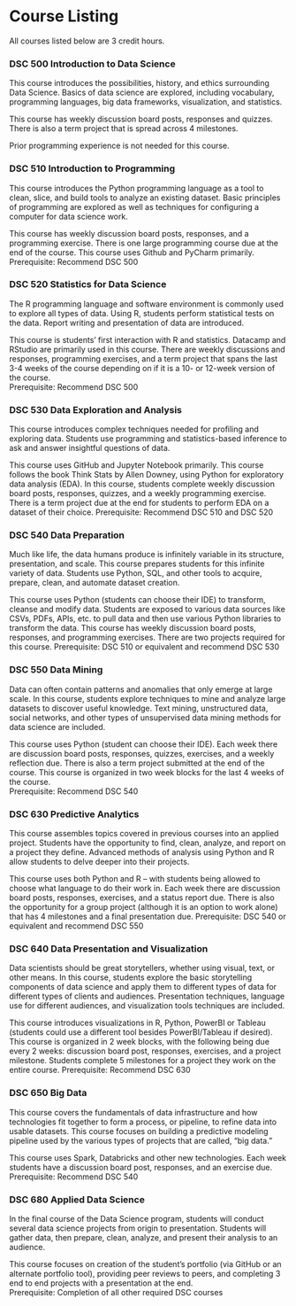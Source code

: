 # Course Listing 

All courses listed below are 3 credit hours. 

### DSC 500 Introduction to Data Science 

This course introduces the possibilities, history, and ethics surrounding Data Science. Basics of data science are explored, including vocabulary, programming languages, big data frameworks, visualization, and statistics.  

This course has weekly discussion board posts, responses and quizzes.  There is also a term project that is spread across 4 milestones. 
 
Prior programming experience is not needed for this course. 

### DSC 510 Introduction to Programming 

This course introduces the Python programming language as a tool to clean, slice, and build tools to analyze an existing dataset. Basic principles of programming are explored as well as techniques for configuring a computer for data science work.  

This course has weekly discussion board posts, responses, and a programming exercise.  There is one large programming course due at the end of the course.  This course uses Github and PyCharm primarily. 
Prerequisite: Recommend DSC 500 

### DSC 520 Statistics for Data Science 

The R programming language and software environment is commonly used to explore all types of data. Using R, students perform statistical tests on the data. Report writing and presentation of data are introduced.  

This course is students’ first interaction with R and statistics.  Datacamp and RStudio are primarily used in this course.  There are weekly discussions and responses, programming exercises, and a term project that spans the last 3-4 weeks of the course depending on if it is a 10- or 12-week version of the course.   
Prerequisite: Recommend DSC 500 

### DSC 530 Data Exploration and Analysis 

This course introduces complex techniques needed for profiling and exploring data. Students use programming and statistics-based inference to ask and answer insightful questions of data.  

This course uses GitHub and Jupyter Notebook primarily.  This course follows the book Think Stats by Allen Downey, using Python for exploratory data analysis (EDA).  In this course, students complete weekly discussion board posts, responses, quizzes, and a weekly programming exercise.  There is a term project due at the end for students to perform EDA on a dataset of their choice. 
Prerequisite: Recommend DSC 510 and DSC 520 

### DSC 540 Data Preparation  

Much like life, the data humans produce is infinitely variable in its structure, presentation, and scale. This course prepares students for this infinite variety of data. Students use Python, SQL, and other tools to acquire, prepare, clean, and automate dataset creation.  

This course uses Python (students can choose their IDE) to transform, cleanse and modify data.  Students are exposed to various data sources like CSVs, PDFs, APIs, etc. to pull data and then use various Python libraries to transform the data.  This course has weekly discussion board posts, responses, and programming exercises.  There are two projects required for this course. 
Prerequisite: DSC 510 or equivalent and recommend DSC 530 

### DSC 550 Data Mining 

Data can often contain patterns and anomalies that only emerge at large scale. In this course, students explore techniques to mine and analyze large datasets to discover useful knowledge. Text mining, unstructured data, social networks, and other types of unsupervised data mining methods for data science are included.  

This course uses Python (student can choose their IDE).  Each week there are discussion board posts, responses, quizzes, exercises, and a weekly reflection due.  There is also a term project submitted at the end of the course. This course is organized in two week blocks for the last 4 weeks of the course.   
Prerequisite: Recommend DSC 540 

### DSC 630 Predictive Analytics 

This course assembles topics covered in previous courses into an applied project. Students have the opportunity to find, clean, analyze, and report on a project they define. Advanced methods of analysis using Python and R allow students to delve deeper into their projects.  

This course uses both Python and R – with students being allowed to choose what language to do their work in.  Each week there are discussion board posts, responses, exercises, and a status report due.  There is also the opportunity for a group project (although it is an option to work alone) that has 4 milestones and a final presentation due. 
Prerequisite: DSC 540 or equivalent and recommend DSC 550 

### DSC 640 Data Presentation and Visualization  

Data scientists should be great storytellers, whether using visual, text, or other means. In this course, students explore the basic storytelling components of data science and apply them to different types of data for different types of clients and audiences. Presentation techniques, language use for different audiences, and visualization tools techniques are included.  

This course introduces visualizations in R, Python, PowerBI or Tableau (students could use a different tool besides PowerBI/Tableau if desired).  This course is organized in 2 week blocks, with the following being due every 2 weeks: discussion board post, responses, exercises, and a project milestone.  Students complete 5 milestones for a project they work on the entire course. 
Prerequisite: Recommend DSC 630 

### DSC 650 Big Data 

This course covers the fundamentals of data infrastructure and how technologies fit together to form a process, or pipeline, to refine data into usable datasets. This course focuses on building a predictive modeling pipeline used by the various types of projects that are called, “big data.”  

This course uses Spark, Databricks and other new technologies.  Each week students have a discussion board post, responses, and an exercise due. 
Prerequisite: Recommend DSC 540 

### DSC 680 Applied Data Science 

In the final course of the Data Science program, students will conduct several data science projects from origin to presentation. Students will gather data, then prepare, clean, analyze, and present their analysis to an audience.  

This course focuses on creation of the student’s portfolio (via GitHub or an alternate portfolio tool), providing peer reviews to peers, and completing 3 end to end projects with a presentation at the end.   
Prerequisite: Completion of all other required DSC courses
